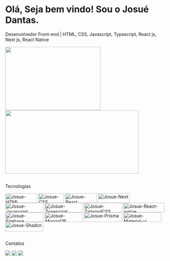 # Olá, Seja bem vindo! Sou o Josué Dantas.
<p>Desenvolvedor Front-end | HTML, CSS, Javascript, Typescript, React js, Next js, React Native</p>
<div>
  <img width=300px height=200px src="https://github-readme-stats.vercel.app/api/top-langs/?username=josuedantas7&show_icons=true&theme=dracula&layout=compact" />
  <img width=420px height=200px src="https://streak-stats.demolab.com/?user=josuedantas7&theme=dracula" />
</div>

<div style="display: inline_block"><br>
  <p>Tecnologias</p>
  <img align="center" alt="Josue-HTML" height="30" width="100" src="https://img.shields.io/badge/HTML5-E34F26?style=for-the-badge&logo=html5&logoColor=white">
  <img align="center" alt="Josue-CSS" height="30" width="80" src="https://img.shields.io/badge/CSS3-1572B6?style=for-the-badge&logo=css3&logoColor=white">
  <img align="center" alt="Josue-React" height="30" width="100" src="https://img.shields.io/badge/React-20232A?style=for-the-badge&logo=react&logoColor=61DAFB">
  <img align="center" alt="Josue-Next" height="30" width="100" src="https://img.shields.io/badge/-Next.js-%23000?style=for-the-badge&logo=next.js">
  <img align="center" alt="Josue-Javascript" height="30" width="120" src="https://img.shields.io/badge/JavaScript-F7DF1E?style=for-the-badge&logo=javascript&logoColor=black">
  <img align="center" height="30" width="120"  alt="Josue-Typescript" src="https://img.shields.io/badge/TypeScript-007ACC?style=for-the-badge&logo=typescript&logoColor=white"/>
  <img align="center" alt="Josue-TailwindCSS" height="30" width="120" src="https://img.shields.io/badge/-Tailwind_CSS-38B2AC?style=for-the-badge&logo=tailwind-css&logoColor=white"/>
  <img align="center" alt="Josue-React-native" height="30" width="130" src="https://img.shields.io/badge/React_Native-20232A?style=for-the-badge&logo=react&logoColor=61DAFB">
  <img align="center" height="30" width="120"  alt="Josue-Firebase" src="https://img.shields.io/badge/Firebase-039BE5?style=for-the-badge&logo=Firebase&logoColor=white"/>
  <img align="center" height="30" width="120"  alt="Josue-MongoDB"  alt="MongoDB" src="https://img.shields.io/badge/MongoDB-4EA94B?style=for-the-badge&logo=mongodb&logoColor=white"/>
  <img align="center" height="30" width="120"  alt="Josue-Prisma" alt="Prisma" src="https://img.shields.io/badge/Prisma-3982CE?style=for-the-badge&logo=Prisma&logoColor=white" />
  <img align="center" height="30" width="120" alt="Josue-Material-ui" src="https://img.shields.io/badge/MATERIAL%20UI-000000?style=for-the-badge&logo=mui&logoColor=white"/>
  <img align="center" height="30" width="120" alt="Josue-Shadcn" src="https://img.shields.io/badge/shadcn%2Fui-000000?style=for-the-badge&logo=shadcnui&logoColor=white"/>
</div>
  
  ##
 
<div>
  <p>Contatos</p>
  <a href="https://instagram.com/josue_dnts" target="_blank"><img src="https://img.shields.io/badge/-Instagram-%23E4405F?style=for-the-badge&logo=instagram&logoColor=white" target="_blank"></a>
  <a href = "mailto:josuedantasluna@gmail.com"><img src="https://img.shields.io/badge/-Gmail-%23333?style=for-the-badge&logo=gmail&logoColor=white" target="_blank"></a>
  <a href="https://www.linkedin.com/in/josué-dantas-9a044b275/" target="_blank"><img src="https://img.shields.io/badge/-LinkedIn-%230077B5?style=for-the-badge&logo=linkedin&logoColor=white" target="_blank"></a>
</div>

